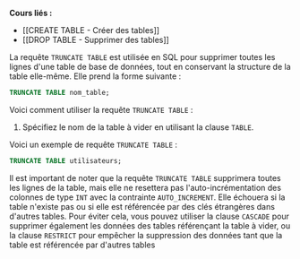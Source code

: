 **Cours liés :**
- [[CREATE TABLE - Créer des tables]]
- [[DROP TABLE - Supprimer des tables]]

La requête `TRUNCATE TABLE` est utilisée en SQL pour supprimer toutes les lignes d'une table de base de données, tout en conservant la structure de la table elle-même. Elle prend la forme suivante :

```sql
TRUNCATE TABLE nom_table;
```

Voici comment utiliser la requête `TRUNCATE TABLE` :

1.  Spécifiez le nom de la table à vider en utilisant la clause `TABLE`.

Voici un exemple de requête `TRUNCATE TABLE` :

```sql
TRUNCATE TABLE utilisateurs;
```

Il est important de noter que la requête `TRUNCATE TABLE` supprimera toutes les lignes de la table, mais elle ne resettera pas l'auto-incrémentation des colonnes de type `INT` avec la contrainte `AUTO_INCREMENT`. Elle échouera si la table n'existe pas ou si elle est référencée par des clés étrangères dans d'autres tables. Pour éviter cela, vous pouvez utiliser la clause `CASCADE` pour supprimer également les données des tables référençant la table à vider, ou la clause `RESTRICT` pour empêcher la suppression des données tant que la table est référencée par d'autres tables
